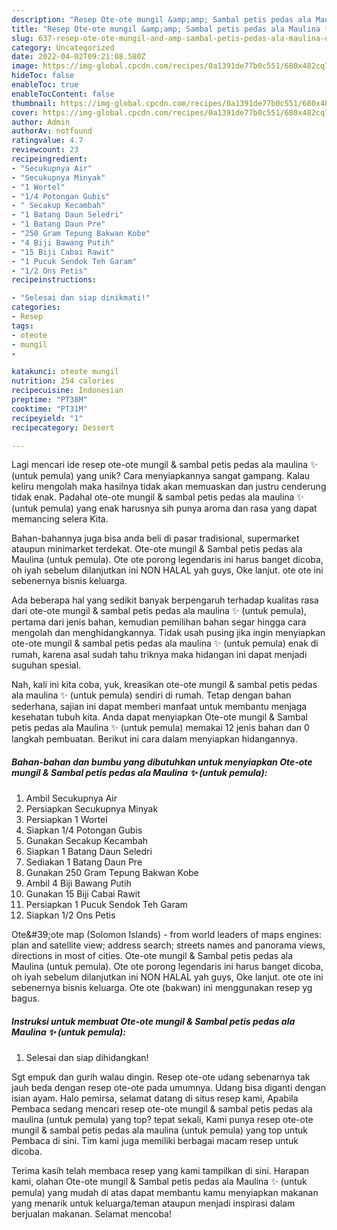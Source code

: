```yaml
---
description: "Resep Ote-ote mungil &amp;amp; Sambal petis pedas ala Maulina ✨ (untuk pemula) yang Enak"
title: "Resep Ote-ote mungil &amp;amp; Sambal petis pedas ala Maulina ✨ (untuk pemula) yang Enak"
slug: 637-resep-ote-ote-mungil-and-amp-sambal-petis-pedas-ala-maulina-untuk-pemula-yang-enak
category: Uncategorized
date: 2022-04-02T09:21:08.580Z
image: https://img-global.cpcdn.com/recipes/0a1391de77b0c551/680x482cq70/ote-ote-mungil-sambal-petis-pedas-ala-maulina-untuk-pemula-foto-resep-utama.jpg
hideToc: false
enableToc: true
enableTocContent: false
thumbnail: https://img-global.cpcdn.com/recipes/0a1391de77b0c551/680x482cq70/ote-ote-mungil-sambal-petis-pedas-ala-maulina-untuk-pemula-foto-resep-utama.jpg
cover: https://img-global.cpcdn.com/recipes/0a1391de77b0c551/680x482cq70/ote-ote-mungil-sambal-petis-pedas-ala-maulina-untuk-pemula-foto-resep-utama.jpg
author: Admin
authorAv: notfound
ratingvalue: 4.7
reviewcount: 23
recipeingredient:
- "Secukupnya Air"
- "Secukupnya Minyak"
- "1 Wortel"
- "1/4 Potongan Gubis"
- " Secakup Kecambah"
- "1 Batang Daun Seledri"
- "1 Batang Daun Pre"
- "250 Gram Tepung Bakwan Kobe"
- "4 Biji Bawang Putih"
- "15 Biji Cabai Rawit"
- "1 Pucuk Sendok Teh Garam"
- "1/2 Ons Petis"
recipeinstructions:

- "Selesai dan siap dinikmati!"
categories:
- Resep
tags:
- oteote
- mungil
- 

katakunci: oteote mungil  
nutrition: 254 calories
recipecuisine: Indonesian
preptime: "PT38M"
cooktime: "PT31M"
recipeyield: "1"
recipecategory: Dessert

---
```





Lagi mencari ide resep ote-ote mungil &amp; sambal petis pedas ala maulina ✨ (untuk pemula) yang unik? Cara menyiapkannya sangat gampang. Kalau keliru mengolah maka hasilnya tidak akan memuaskan dan justru cenderung tidak enak. Padahal ote-ote mungil &amp; sambal petis pedas ala maulina ✨ (untuk pemula) yang enak harusnya sih punya aroma dan rasa yang dapat memancing selera Kita.





Bahan-bahannya juga bisa anda beli di pasar tradisional, supermarket ataupun minimarket terdekat. Ote-ote mungil &amp; Sambal petis pedas ala Maulina (untuk pemula). Ote ote porong legendaris ini harus banget dicoba, oh iyah sebelum dilanjutkan ini NON HALAL yah guys, Oke lanjut. ote ote ini sebenernya bisnis keluarga.

Ada beberapa hal yang sedikit banyak berpengaruh terhadap kualitas rasa dari ote-ote mungil &amp; sambal petis pedas ala maulina ✨ (untuk pemula), pertama dari jenis bahan, kemudian pemilihan bahan segar hingga cara mengolah dan menghidangkannya. Tidak usah pusing jika ingin menyiapkan ote-ote mungil &amp; sambal petis pedas ala maulina ✨ (untuk pemula) enak di rumah, karena asal sudah tahu triknya maka hidangan ini dapat menjadi suguhan spesial.






Nah, kali ini kita coba, yuk, kreasikan ote-ote mungil &amp; sambal petis pedas ala maulina ✨ (untuk pemula) sendiri di rumah. Tetap dengan bahan sederhana, sajian ini dapat memberi manfaat untuk membantu menjaga kesehatan tubuh kita. Anda dapat menyiapkan Ote-ote mungil &amp; Sambal petis pedas ala Maulina ✨ (untuk pemula) memakai 12 jenis bahan dan 0 langkah pembuatan. Berikut ini cara dalam menyiapkan hidangannya.

<!--inarticleads1-->

##### Bahan-bahan dan bumbu yang dibutuhkan untuk menyiapkan Ote-ote mungil &amp; Sambal petis pedas ala Maulina ✨ (untuk pemula):

1. Ambil Secukupnya Air
1. Persiapkan Secukupnya Minyak
1. Persiapkan 1 Wortel
1. Siapkan 1/4 Potongan Gubis
1. Gunakan  Secakup Kecambah
1. Siapkan 1 Batang Daun Seledri
1. Sediakan 1 Batang Daun Pre
1. Gunakan 250 Gram Tepung Bakwan Kobe
1. Ambil 4 Biji Bawang Putih
1. Gunakan 15 Biji Cabai Rawit
1. Persiapkan 1 Pucuk Sendok Teh Garam
1. Siapkan 1/2 Ons Petis


Ote\&#39;ote map (Solomon Islands) - from world leaders of maps engines: plan and satellite view; address search; streets names and panorama views, directions in most of cities. Ote-ote mungil &amp; Sambal petis pedas ala Maulina (untuk pemula). Ote ote porong legendaris ini harus banget dicoba, oh iyah sebelum dilanjutkan ini NON HALAL yah guys, Oke lanjut. ote ote ini sebenernya bisnis keluarga. Ote ote (bakwan) ini menggunakan resep yg bagus. 

<!--inarticleads2-->

##### Instruksi untuk membuat Ote-ote mungil &amp; Sambal petis pedas ala Maulina ✨ (untuk pemula):


1. Selesai dan siap dihidangkan!

Sgt empuk dan gurih walau dingin. Resep ote-ote udang sebenarnya tak jauh beda dengan resep ote-ote pada umumnya. Udang bisa diganti dengan isian ayam. Halo pemirsa, selamat datang di situs resep kami, Apabila Pembaca sedang mencari resep ote-ote mungil &amp; sambal petis pedas ala maulina (untuk pemula) yang top? tepat sekali, Kami punya resep ote-ote mungil &amp; sambal petis pedas ala maulina (untuk pemula) yang top untuk Pembaca di sini. Tim kami juga memiliki berbagai macam resep untuk dicoba. 

Terima kasih telah membaca resep yang kami tampilkan di sini. Harapan kami, olahan Ote-ote mungil &amp; Sambal petis pedas ala Maulina ✨ (untuk pemula) yang mudah di atas dapat membantu kamu menyiapkan makanan yang menarik untuk keluarga/teman ataupun menjadi inspirasi dalam berjualan makanan. Selamat mencoba!
